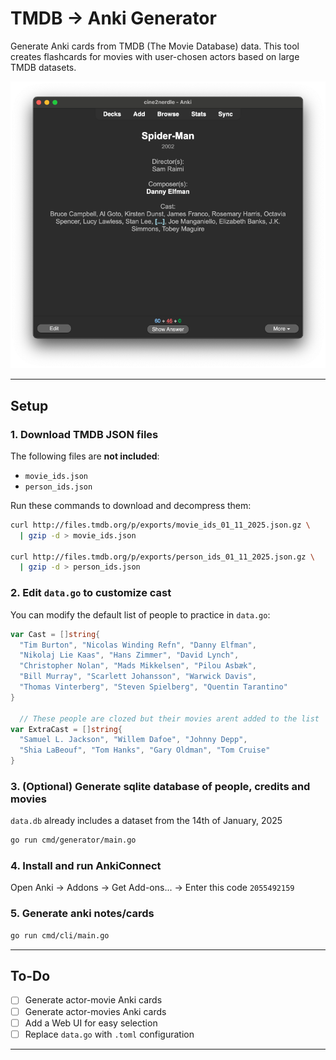 # TMDB → Anki Generator

Generate Anki cards from TMDB (The Movie Database) data. This tool creates flashcards for movies with user-chosen actors based on large TMDB datasets.

![anki screenshot](screenshot.png)

---

## Setup

### 1. Download TMDB JSON files
  The following files are **not included**:
  - `movie_ids.json`
  - `person_ids.json`

  Run these commands to download and decompress them:
  ```bash
  curl http://files.tmdb.org/p/exports/movie_ids_01_11_2025.json.gz \
    | gzip -d > movie_ids.json

  curl http://files.tmdb.org/p/exports/person_ids_01_11_2025.json.gz \
    | gzip -d > person_ids.json
  ```

### 2. Edit `data.go` to customize cast
  You can modify the default list of people to practice in `data.go`:
  ```go
  var Cast = []string{
    "Tim Burton", "Nicolas Winding Refn", "Danny Elfman",
    "Nikolaj Lie Kaas", "Hans Zimmer", "David Lynch",
    "Christopher Nolan", "Mads Mikkelsen", "Pilou Asbæk",
    "Bill Murray", "Scarlett Johansson", "Warwick Davis",
    "Thomas Vinterberg", "Steven Spielberg", "Quentin Tarantino"
  }

	// These people are clozed but their movies arent added to the list
  var ExtraCast = []string{
    "Samuel L. Jackson", "Willem Dafoe", "Johnny Depp",
    "Shia LaBeouf", "Tom Hanks", "Gary Oldman", "Tom Cruise"
  }
  ```

### 3. (Optional) Generate sqlite database of people, credits and movies
  `data.db` already includes a dataset from the 14th of January, 2025

  ```bash
  go run cmd/generator/main.go
  ```

### 4. Install and run AnkiConnect
  Open Anki -> Addons -> Get Add-ons... -> Enter this code `2055492159`

### 5. Generate anki notes/cards
  ```bash
  go run cmd/cli/main.go
  ```

---

## To-Do

- [ ] Generate actor-movie Anki cards
- [ ] Generate actor-movies Anki cards
- [ ] Add a Web UI for easy selection
- [ ] Replace `data.go` with `.toml` configuration

---
